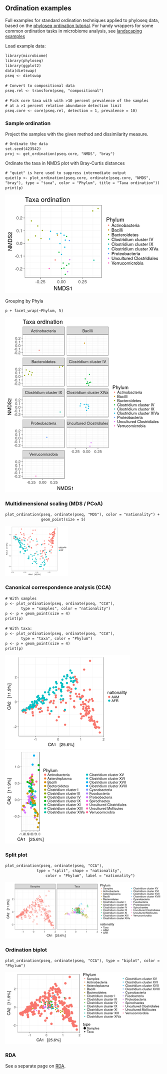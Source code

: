 <!--
  %\VignetteEngine{knitr::rmarkdown}
  %\VignetteIndexEntry{microbiome tutorial - ordination}
  %\usepackage[utf8]{inputenc}
  %\VignetteEncoding{UTF-8}  
-->
Ordination examples
-------------------

Full examples for standard ordination techniques applied to phyloseq
data, based on the [phyloseq ordination
tutorial](http://joey711.github.io/phyloseq/plot_ordination-examples.html).
For handy wrappers for some common ordination tasks in microbiome
analysis, see [landscaping examples](Landscaping.md)

Load example data:

    library(microbiome)
    library(phyloseq)
    library(ggplot2)
    data(dietswap)
    pseq <- dietswap

    # Convert to compositional data
    pseq.rel <- transform(pseq, "compositional")

    # Pick core taxa with with >10 percent prevalence of the samples
    # at a >1 percent relative abundance detection limit
    pseq.core <- core(pseq.rel, detection = 1, prevalence = 10)

### Sample ordination

Project the samples with the given method and dissimilarity measure.

    # Ordinate the data
    set.seed(423542)
    proj <- get_ordination(pseq.core, "NMDS", "bray")

Ordinate the taxa in NMDS plot with Bray-Curtis distances

    # "quiet" is here used to suppress intermediate output
    quiet(p <- plot_ordination(pseq.core, ordinate(pseq.core, "NMDS", "bray"), type = "taxa", color = "Phylum", title = "Taxa ordination"))
    print(p)

![](Ordination_files/figure-markdown_strict/ordination-pca-ordination21-1.png)

Grouping by Phyla

    p + facet_wrap(~Phylum, 5)

![](Ordination_files/figure-markdown_strict/ordination-pca-ordination22-1.png)

### Multidimensional scaling (MDS / PCoA)

    plot_ordination(pseq, ordinate(pseq, "MDS"), color = "nationality") +
                    geom_point(size = 5)

<img src="Ordination_files/figure-markdown_strict/ordination-ordinate23-1.png" width="200px" />

### Canonical correspondence analysis (CCA)

    # With samples
    p <- plot_ordination(pseq, ordinate(pseq, "CCA"),
           type = "samples", color = "nationality")
    p <- p + geom_point(size = 4)
    print(p)

    # With taxa:
    p <- plot_ordination(pseq, ordinate(pseq, "CCA"),
           type = "taxa", color = "Phylum")
    p <- p + geom_point(size = 4)
    print(p)

<img src="Ordination_files/figure-markdown_strict/ordination-ordinate24a-1.png" width="400px" /><img src="Ordination_files/figure-markdown_strict/ordination-ordinate24a-2.png" width="400px" />

### Split plot

    plot_ordination(pseq, ordinate(pseq, "CCA"),
                  type = "split", shape = "nationality", 
                      color = "Phylum", label = "nationality")

![](Ordination_files/figure-markdown_strict/ordination-ordinate25-1.png)

### Ordination biplot

    plot_ordination(pseq, ordinate(pseq, "CCA"), type = "biplot", color = "Phylum")

![](Ordination_files/figure-markdown_strict/ordination-ordinate26-1.png)

### RDA

See a separate page on [RDA](RDA.md).
